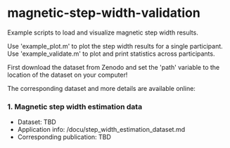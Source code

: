 # magnetic-step-width-validation
Example scripts to load and visualize magnetic step width results.

Use 'example_plot.m' to plot the step width results for a single participant.
Use 'example_validate.m' to plot and print statistics across participants.

First download the dataset from Zenodo and set the 'path' variable to the location of the dataset on your computer!

The corresponding dataset and more details are available online:

### 1. Magnetic step width estimation data
- Dataset: TBD
- Application info: /docu/step_width_estimation_dataset.md
- Corresponding publication: TBD